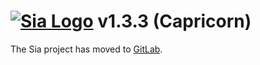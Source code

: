 # [![Sia Logo](http://sia.tech/img/svg/sia-green-logo.svg)](http://sia.tech) v1.3.3 (Capricorn)

The Sia project has moved to [GitLab](https://gitlab.com/NebulousLabs/Sia).
